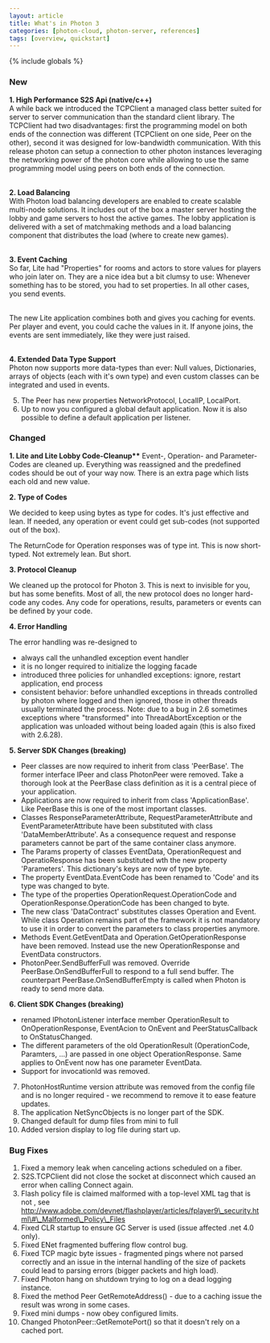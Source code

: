```yaml
---
layout: article
title: What's in Photon 3
categories: [photon-cloud, photon-server, references]
tags: [overview, quickstart]
---
```

{% include globals %}


### New
<p>
<strong> 1. High Performance S2S Api (native/c++)</strong><br>
A while back we introduced the TCPClient a managed class better
suited for server to server communication than the standard client
library. The TCPClient had two disadvantages: first the programming
model on both ends of the connection was different (TCPClient on one
side, Peer on the other), second it was designed for low-bandwidth
communication. With this release photon can setup a connection to
other photon instances leveraging the networking power of the photon
core while allowing to use the same programming model using peers on
both ends of the connection. <br><br>

<strong>2. Load Balancing</strong><br>
With Photon load balancing developers are enabled to create scalable
multi-node solutions. It includes out of the box a master server
hosting the lobby and game servers to host the active games. The
lobby application is delivered with a set of matchmaking methods and
a load balancing component that distributes the load (where to
create new games).<br><br>

<strong>3. Event Caching</strong><br>
So far, Lite had "Properties" for rooms and actors to store values
for players who join later on. They are a nice idea but a bit clumsy
to use: Whenever something has to be stored, you had to set
properties. In all other cases, you send events.<br><br>

The new Lite application combines both and gives you caching for
events. Per player and event, you could cache the values in it. If
anyone joins, the events are sent immediately, like they were just
raised.<br><br>

<strong>4. Extended Data Type Support</strong><br>
Photon now supports more data-types than ever: Null values,
Dictionaries, arrays of objects (each with it's own type) and even
custom classes can be integrated and used in events.<br> </p>

5.  The Peer has new properties NetworkProtocol, LocalIP, LocalPort.
6.  Up to now you configured a global default application. Now it is
    also possible to define a default application per listener.

### Changed

<strong>1. Lite and Lite Lobby Code-Cleanup**</strong>
Event-, Operation- and Parameter-Codes are cleaned up. Everything
was reassigned and the predefined codes should be out of your way
now. There is an extra page which lists each old and new value.

<strong>2. Type of Codes</strong><br>

We decided to keep using bytes as type for codes. It's just
effective and lean. If needed, any operation or event could get
sub-codes (not supported out of the box).

The ReturnCode for Operation responses was of type int. This is now
short-typed. Not extremely lean. But short.

<strong>3. Protocol Cleanup</strong><br>

We cleaned up the protocol for Photon 3. This is next to invisible
for you, but has some benefits. Most of all, the new protocol does
no longer hard-code any codes. Any code for operations, results,
parameters or events can be defined by your code.

<strong>4. Error Handling</strong><br>

The error handling was re-designed to

-   always call the unhandled exception event handler
-   it is no longer required to initialize the logging facade
-   introduced three policies for unhandled exceptions: ignore,
    restart application, end process
-   consistent behavior: before unhandled exceptions in threads
    controlled by photon where logged and then ignored, those in
    other threads usually terminated the process. Note: due to a bug
    in 2.6 sometimes exceptions where "transformed" into
    ThreadAbortException or the application was unloaded without
    being loaded again (this is also fixed with 2.6.28).

<strong>5. Server SDK Changes (breaking)</strong><br>

-   Peer classes are now required to inherit from class 'PeerBase'.
    The former interface IPeer and class PhotonPeer were removed.
    Take a thorough look at the PeerBase class definition as it is a
    central piece of your application.
-   Applications are now required to inherit from class
    'ApplicationBase'. Like PeerBase this is one of the most
    important classes.
-   Classes ResponseParameterAttribute, RequestParameterAttribute
    and EventParameterAttribute have been substituted with class
    'DataMemberAttribute'. As a consequence request and response
    parameters cannot be part of the same container class anymore.
-   The Params property of classes EventData, OperationRequest and
    OperatioResponse has been substituted wth the new property
    'Parameters'. This dictionary's keys are now of type byte.
-   The property EventData.EventCode has been renamed to 'Code' and
    its type was changed to byte.
-   The type of the properties OperationRequest.OperationCode and
    OperationResponse.OperationCode has been changed to byte.
-   The new class 'DataContract' substitutes classes Operation and
    Event. While class Operation remains part of the framework it is
    not mandatory to use it in order to convert the parameters to
    class properties anymore.
-   Methods Event.GetEventData and Operation.GetOperationResponse
    have been removed. Instead use the new OperationResponse and
    EventData constructors.
-   PhotonPeer.SendBufferFull was removed. Override
    PeerBase.OnSendBufferFull to respond to a full send buffer. The
    counterpart PeerBase.OnSendBufferEmpty is called when Photon is
    ready to send more data.

<strong>6. Client SDK Changes (breaking)</strong><br>

-   renamed IPhotonListener interface member OperationResult to
    OnOperationResponse, EventAcion to OnEvent and
    PeerStatusCallback to OnStatusChanged.
-   The different parameters of the old OperationResult
    (OperationCode, Paramters, ...) are passed in one object
    OperationResponse. Same applies to OnEvent now has one parameter
    EventData.
-   Support for invocationId was removed.


7.  PhotonHostRuntime version attribute was removed from the config file
    and is no longer required - we recommend to remove it to ease
    feature updates.
8.  The application NetSyncObjects is no longer part of the SDK.
9.  Changed default for dump files from mini to full
10. Added version display to log file during start up.

### Bug Fixes

1.  Fixed a memory leak when canceling actions scheduled on a fiber.
2.  S2S.TCPClient did not close the socket at disconnect which caused an
    error when calling Connect again.
3.  Flash policy file is claimed malformed with a top-level XML tag that
    is not , see
    http://www.adobe.com/devnet/flashplayer/articles/fplayer9\_security.html\#\_Malformed\_Policy\_Files
4.  Fixed CLR startup to ensure GC Server is used (issue affected .net
    4.0 only).
5.  Fixed ENet fragmented buffering flow control bug.
6.  Fixed TCP magic byte issues - fragmented pings where not parsed
    correctly and an issue in the internal handling of the size of
    packets could lead to parsing errors (bigger packets and high load).
7.  Fixed Photon hang on shutdown trying to log on a dead logging
    instance.
8.  Fixed the method Peer GetRemoteAddress() - due to a caching issue
    the result was wrong in some cases.
9.  Fixed mini dumps - now obey configured limits.
10. Changed PhotonPeer::GetRemotePort() so that it doesn't rely on a
    cached port.

